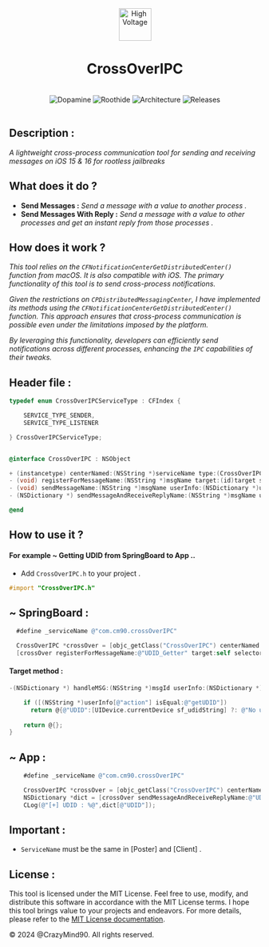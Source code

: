 <div align="center">
	
  <img src="https://crazy90.com/Crazy/Files/HighVoltage.png" alt="High Voltage" width="65" height="65">
  <h1>CrossOverIPC</h1>
  <br>
  <img src="https://img.shields.io/badge/Dopamine-iOS%2015%20%26%2016-38761d.svg" alt="Dopamine">
  <img src="https://img.shields.io/badge/Roothide-iOS%2015%20%26%2016-4600f8.svg" alt="Roothide">
  <img src="https://img.shields.io/badge/Architecture-arm64%20%26%20arm64e-851512.svg" alt="Architecture">
    <a href="https://GitHub.com/crazymind90/CrossOverIPC/releases" style="text-decoration: none;">
    <img src="https://img.shields.io/badge/CrossOverIPC-~Releases-E5C600.svg" alt="Releases">
  </a>
</div>
  
<br>


## Description : 
*A lightweight cross-process communication tool for sending and receiving messages on iOS 15 & 16 for rootless jailbreaks*

## What does it do ?

* **Send Messages :** *Send a message with a value to another process .*
* **Send Messages With Reply :** *Send a message with a value to other processes and get an instant reply from those processes .*

## How does it work ?

*This tool relies on the ```CFNotificationCenterGetDistributedCenter()``` function from macOS. It is also compatible with iOS. The primary functionality of this tool is to send cross-process notifications.*

*Given the restrictions on ```CPDistributedMessagingCenter```, I have implemented its methods using the ```CFNotificationCenterGetDistributedCenter()``` function. This approach ensures that cross-process communication is possible even under the limitations imposed by the platform.*

*By leveraging this functionality, developers can efficiently send notifications across different processes, enhancing the ```IPC``` capabilities of their tweaks.*


## Header file : 

```objective-c
typedef enum CrossOverIPCServiceType : CFIndex {

    SERVICE_TYPE_SENDER,
    SERVICE_TYPE_LISTENER

} CrossOverIPCServiceType;


@interface CrossOverIPC : NSObject 

+ (instancetype) centerNamed:(NSString *)serviceName type:(CrossOverIPCServiceType)type;
- (void) registerForMessageName:(NSString *)msgName target:(id)target selector:(SEL)sel;
- (void) sendMessageName:(NSString *)msgName userInfo:(NSDictionary *)userInfo;
- (NSDictionary *) sendMessageAndReceiveReplyName:(NSString *)msgName userInfo:(NSDictionary *)userInfo;

@end 

```
## How to use it ?

#### For example ~ Getting UDID from SpringBoard to App ..
 
* Add `CrossOverIPC.h` to your project .
```objective-c
#import "CrossOverIPC.h"
```
 

## ~ SpringBoard :
```objective-c
  #define _serviceName @"com.cm90.crossOverIPC"

  CrossOverIPC *crossOver = [objc_getClass("CrossOverIPC") centerNamed:_serviceName type:SERVICE_TYPE_LISTENER];
  [crossOver registerForMessageName:@"UDID_Getter" target:self selector:@selector(handleMSG:userInfo:)];
```

#### Target method : 
```objective-c
-(NSDictionary *) handleMSG:(NSString *)msgId userInfo:(NSDictionary *)userInfo {

	if ([(NSString *)userInfo[@"action"] isEqual:@"getUDID"])
	  return @{@"UDID":[UIDevice.currentDevice sf_udidString] ?: @"No udid"};
	
	return @{};
}

```
  
## ~ App :
```objective-c
    #define _serviceName @"com.cm90.crossOverIPC"

    CrossOverIPC *crossOver = [objc_getClass("CrossOverIPC") centerNamed:_serviceName type:SERVICE_TYPE_SENDER];
    NSDictionary *dict = [crossOver sendMessageAndReceiveReplyName:@"UDID_Getter" userInfo:@{@"action":@"getUDID"}];
    CLog(@"[+] UDID : %@",dict[@"UDID"]);
```



## Important :
* `ServiceName` must be the same in [Poster] and [Client] .




## License :

This tool is licensed under the MIT License.
Feel free to use, modify, and distribute this software in accordance with the MIT License terms. I hope this tool brings value to your projects and endeavors. For more details, please refer to the [MIT License documentation](https://opensource.org/licenses/MIT).

&copy; 2024 @CrazyMind90. All rights reserved.


